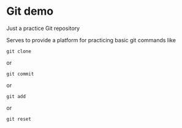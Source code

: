 # Git demo
Just a practice Git repository

Serves to provide a platform for practicing basic git commands like

```
git clone
```

or 

```
git commit
```

or

```
git add
```

or

```
git reset
```